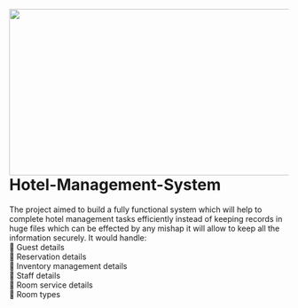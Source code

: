 <img align="right"  width="510" height="300" src="https://user-images.githubusercontent.com/97840653/149673290-1bae9501-a2eb-4349-b7bd-037c7779044a.jpg" /> </a>
# Hotel-Management-System
The project aimed to build a fully functional system which will help to complete hotel management tasks efficiently instead of keeping records in huge files which can be effected by any mishap it will allow to keep all the information securely. It would handle: <br>
	Guest details <br>
	Reservation details <br>
	Inventory management details <br>
	Staff details <br>
	Room service details <br>
	Room types <br>

